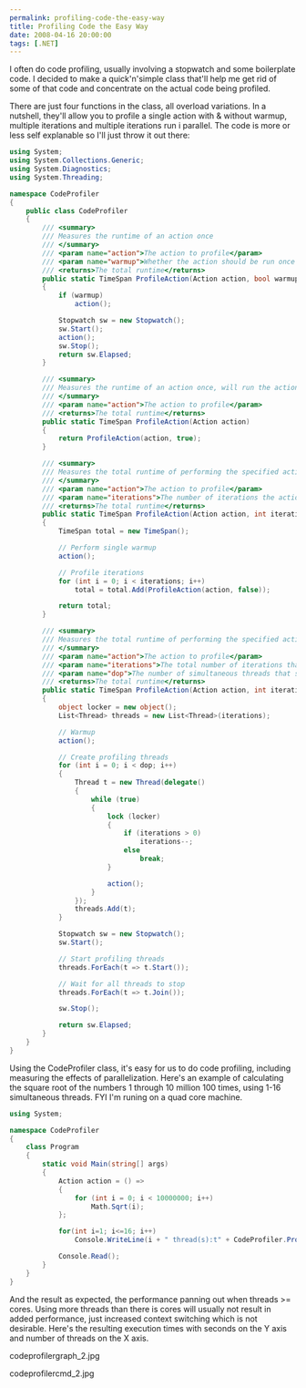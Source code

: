 ```yaml
---
permalink: profiling-code-the-easy-way
title: Profiling Code the Easy Way
date: 2008-04-16 20:00:00
tags: [.NET]
---
```

I often do code profiling, usually involving a stopwatch and some boilerplate code. I decided to make a quick'n'simple class that'll help me get rid of some of that code and concentrate on the actual code being profiled.

<!-- more -->

There are just four functions in the class, all overload variations. In a nutshell, they'll allow you to profile a single action with & without warmup, multiple iterations and multiple iterations run i parallel. The code is more or less self explanable so I'll just throw it out there:

```csharp
using System;
using System.Collections.Generic;
using System.Diagnostics;
using System.Threading;

namespace CodeProfiler
{
	public class CodeProfiler
	{
		/// <summary>
		/// Measures the runtime of an action once
		/// </summary>
		/// <param name="action">The action to profile</param>
		/// <param name="warmup">Whether the action should be run once before the actual measurement</param>
		/// <returns>The total runtime</returns>
		public static TimeSpan ProfileAction(Action action, bool warmup)
		{
			if (warmup)
				action();

			Stopwatch sw = new Stopwatch();
			sw.Start();
			action();
			sw.Stop();
			return sw.Elapsed;
		}

		/// <summary>
		/// Measures the runtime of an action once, will run the action before to warm up
		/// </summary>
		/// <param name="action">The action to profile</param>
		/// <returns>The total runtime</returns>
		public static TimeSpan ProfileAction(Action action)
		{
			return ProfileAction(action, true);
		}

		/// <summary>
		/// Measures the total runtime of performing the specified action multiple times
		/// </summary>
		/// <param name="action">The action to profile</param>
		/// <param name="iterations">The number of iterations the action should be performed</param>
		/// <returns>The total runtime</returns>
		public static TimeSpan ProfileAction(Action action, int iterations)
		{
			TimeSpan total = new TimeSpan();

			// Perform single warmup
			action();

			// Profile iterations
			for (int i = 0; i < iterations; i++)
				total = total.Add(ProfileAction(action, false));

			return total;
		}

		/// <summary>
		/// Measures the total runtime of performing the specified action using multiple threads
		/// </summary>
		/// <param name="action">The action to profile</param>
		/// <param name="iterations">The total number of iterations that should be profiled</param>
		/// <param name="dop">The number of simultaneous threads that should be used</param>
		/// <returns>The total runtime</returns>
		public static TimeSpan ProfileAction(Action action, int iterations, int dop)
		{
			object locker = new object();
			List<Thread> threads = new List<Thread>(iterations);

			// Warmup
			action();

			// Create profiling threads
			for (int i = 0; i < dop; i++)
			{
				Thread t = new Thread(delegate()
				{
					while (true)
					{
						lock (locker)
						{
							if (iterations > 0)
								iterations--;
							else
								break;
						}

						action();
					}
				});
				threads.Add(t);
			}

			Stopwatch sw = new Stopwatch();
			sw.Start();

			// Start profiling threads
			threads.ForEach(t => t.Start());

			// Wait for all threads to stop
			threads.ForEach(t => t.Join());

			sw.Stop();

			return sw.Elapsed;
		}
	}
}
```

Using the CodeProfiler class, it's easy for us to do code profiling, including measuring the effects of parallelization. Here's an example of calculating the square root of the numbers 1 through 10 million 100 times, using 1-16 simultaneous threads. FYI I'm runing on a quad core machine.

```csharp
using System;

namespace CodeProfiler
{
	class Program
	{
		static void Main(string[] args)
		{
			Action action = () =>
			{
				for (int i = 0; i < 10000000; i++)
					Math.Sqrt(i);
			};

			for(int i=1; i<=16; i++)
				Console.WriteLine(i + " thread(s):t" + CodeProfiler.ProfileAction(action, 100, i));

			Console.Read();
		}
	}
}
```

And the result as expected, the performance panning out when threads >= cores. Using more threads than there is cores will usually not result in added performance, just increased context switching which is not desirable. Here's the resulting execution times with seconds on the Y axis and number of threads on the X axis.

codeprofilergraph_2.jpg

codeprofilercmd_2.jpg
